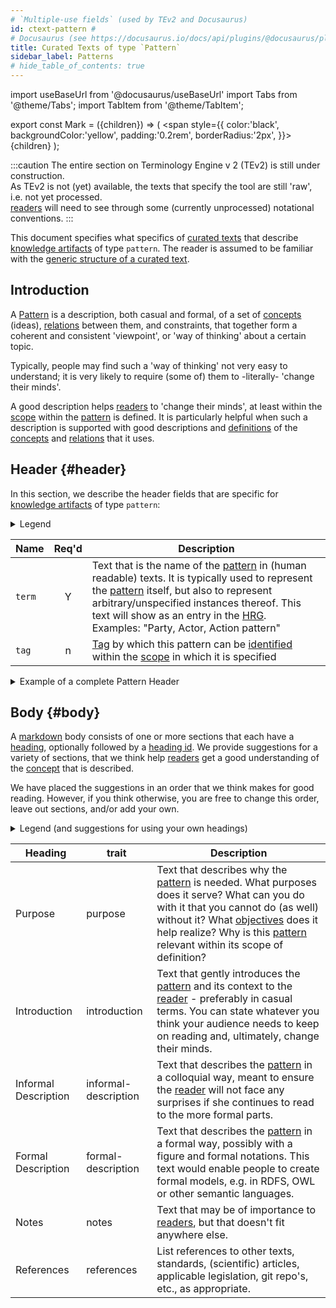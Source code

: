 ```yaml
---
# `Multiple-use fields` (used by TEv2 and Docusaurus)
id: ctext-pattern #
# Docusaurus (see https://docusaurus.io/docs/api/plugins/@docusaurus/plugin-content-docs#markdown-front-matter):
title: Curated Texts of type `Pattern`
sidebar_label: Patterns
# hide_table_of_contents: true
---
```


import useBaseUrl from '@docusaurus/useBaseUrl'
import Tabs from '@theme/Tabs';
import TabItem from '@theme/TabItem';

<!-- Use 'Mark' as an HTML tag, e.g. <Mark>text to mark</Mark?-->
export const Mark = ({children}) => (
  <span style={{ color:'black', backgroundColor:'yellow', padding:'0.2rem', borderRadius:'2px', }}>
    {children}
  </span> );

:::caution
The entire section on Terminology Engine v 2 (TEv2) is still under construction.<br/>
As TEv2 is not (yet) available, the texts that specify the tool are still 'raw', i.e. not yet processed.<br/>[readers](@) will need to see through some (currently unprocessed) notational conventions.
:::

This document specifies what specifics of [curated texts](@) that describe [knowledge artifacts](@) of type `pattern`. The reader is assumed to be familiar with the [generic structure of a curated text](/docs/tev2/ctext).

## Introduction

A [Pattern](@) is a description, both casual and formal, of a set of [concepts](@) (ideas), [relations](@) between them, and constraints, that together form a coherent and consistent 'viewpoint', or 'way of thinking' about a certain topic.

Typically, people may find such a 'way of thinking' not very easy to understand; it is very likely to require (some of) them to -literally- 'change their minds'.

A good description helps [readers](@) to 'change their minds', at least within the [scope](@) within the [pattern](@) is defined. It is particularly helpful when such a description is supported with good descriptions and [definitions](@) of the [concepts](@) and [relations](@) that it uses.

## Header {#header}

 In this section, we describe the header fields that are specific for [knowledge artifacts](@) of type `pattern`:

<details>
  <summary>Legend</summary>

1. **`Name`** contains the field name;
2. **`Req'd`** specifies whether (`Y`) or not (`n`) the field is required to be present as a header field.
4. **`Description`** specifies the meaning of the field, and other things you may need to know, e.g. why it is needed, a required syntax, etc.

</details>

| Name | Req'd | Description |
| ---- | :---: | ----------- |
| `term`         | Y | Text that is the name of the [pattern](@) in (human readable) texts. It is typically used to represent the [pattern](@) itself, but also to represent arbitrary/unspecified instances thereof. This text will show as an entry in the [HRG](@).<br/>Examples: "Party, Actor, Action pattern" |
| `tag`          | n | [Tag](@) by which this pattern can be [identified](@) within the [scope](@) in which it is specified |

<details>
  <summary>Example of a complete Pattern Header</summary>

<Mark>Revise the YAML code below</Mark>

~~~ yaml
---
~~~

</details>

## Body {#body}

A [markdown](https://www.markdownguide.org/basic-syntax/) body consists of one or more sections that each have a [heading](https://www.markdownguide.org/basic-syntax/#headings), optionally followed by a [heading id](https://www.markdownguide.org/extended-syntax/#heading-ids). We provide suggestions for a variety of sections, that we think help [readers](@) get a good understanding of the [concept](@) that is described.

We have placed the suggestions in an order that we think makes for good reading. However, if you think otherwise, you are free to change this order, leave out sections, and/or add your own.

<details>
  <summary>Legend (and suggestions for using your own headings)</summary>

The body is expected to consist of sections of text, for which we provide suggestions for the [section headings](https://www.markdownguide.org/basic-syntax/#headings). A section consists of a header and further text, as follows:

~~~ markdown
## <Heading> {#<trait>}

further text goes here.
~~~

The `trait` is important, as authors can use it in a [term ref](@) to refer to this particular section. Therefore, you SHOULD stick to the suggestions for the `trait` if you write such a section.

The table that contains the suggestions has the following columns:

1. **Heading** shows a name we suggest for a particular section. If you use this suggestion, you do not need to also provide the `Heading ID` (because it is automatically arranged for).
2. **trait** specifies the text to be used as a [heading id](https://www.markdownguide.org/extended-syntax/#heading-id) in the case that the author of the section decides to use a different heading as the one that is suggested.
3. **Description** describes the kinds of content you may want to put in the section, and what [readers](@) expect that they would know, or could do after having read the text.

</details>

| Heading    | trait | Description |
| ---------- | ---------- | ----------- |
| Purpose    | purpose    | Text that describes why the [pattern](@) is needed. What purposes does it serve? What can you do with it that you cannot do (as well) without it? What [objectives](@essif-lab) does it help realize? Why is this [pattern](@) relevant within its scope of definition? |
| Introduction | introduction | Text that gently introduces the [pattern](@) and its context to the [reader](@) - preferably in casual terms. You can state whatever you think your audience needs to keep on reading and, ultimately, change their minds. |
| Informal Description | informal-description | Text that describes the [pattern](@) in a colloquial way, meant to ensure the [reader](@) will not face any surprises if she continues to read to the more formal parts. |
| Formal Description | formal-description | Text that describes the [pattern](@) in a formal way, possibly with a figure and formal notations. This text would enable people to create formal models, e.g. in RDFS, OWL or other semantic languages. |
| Notes      | notes      | Text that may be of importance to [readers](@), but that doesn't fit anywhere else. |
| References | references | List references to other texts, standards, (scientific) articles, applicable legislation, git repo's, etc., as appropriate. |
